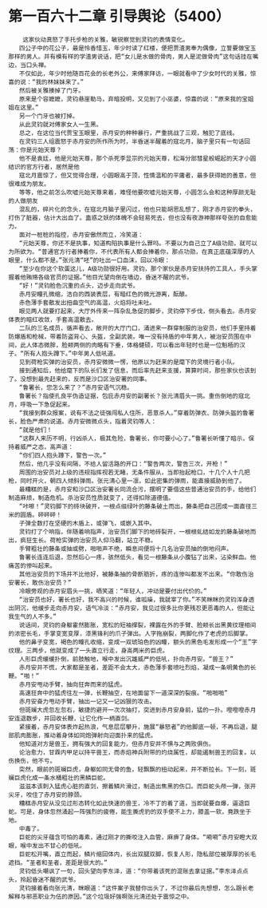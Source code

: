 # 第一百六十二章 引导舆论（5400）
        这家伙动真怒了手托步枪的关雅，敏锐察觉到灵钧的表情变化。
       四公子中的花公子，最是怜香惜玉，年少时读了红楼，便把贾渣男奉为偶像，立誓要做宝玉那样的男人。并有模有样的学渣男说话，把“女儿是水做的骨肉，男人是泥做骨肉”这句话挂在嘴边，当口头禅。
       不仅如此，年少时他随百花会的长老外公，来傅家拜访，一眼就看中了少女时代的关雅，惊喜的说：“我的林妹妹来了。”
       然后被关雅揍掉了门牙。
       原来是个容嬷嬷，灵钧悬崖勒马，弃暗投明，又见到了小巫婆，惊喜的说：“原来我的宝姐姐在这里。”
       另一个门牙也被打掉。
       从此灵钧就对傅家女人一生黑。
       总之，在这位当代贾宝玉眼里，赤月安的种种暴行，严重挑战了三观，触犯了底线。
       在灵钧三人组震怒于赤月安的所作所为时，半昏迷半醒着的寇北月，脑子里只有一句话回荡：你是元始天尊？
       他不是袁廷，他是元始天尊，那个杀死李显宗的元始天尊，松海分部彗星般崛起的天才小圆结识的官方行者，居然是他
       寇北月震惊了，但又觉得合理，小圆眼高于顶，性情温和的平庸者，最多获得她的善意，但很难成为朋友。
       等等，他之前怎么吹嘘元始天尊来着，难怪他要吹嘘元始天尊，小圆怎么会和这种厚颜无耻的人做朋友
       混乱的，碎片化的念头，在寇北月脑子里闪过，他也只能胡思乱想了，刚才赤月安的拳头，打伤了脏器，估计大出血了。蛊惑之妖的体魄不会轻易死去，但也没有夜游神那样夸张的自愈能力。
       面对一桩桩的指控，赤月安傲然而立，冷笑道：
       “元始天尊，你还不是执事，知道构陷执事是什么罪吗。不要以为自己立了A级功勋，就可以为所欲为。“普通官方行者捧着你，不代表所有人都会捧着你，那点功勋，在真正底蕴深厚的人眼里，什么都不是。”张元清“呸”的吐出一口血沫，回以冷眼：
       “至少在你这个软蛋这儿，A级功勋很好用。灵钧，那个家伙是赤月安扶持的工具人，手头掌握着他贿赂各级官员的证据。”他目光望向倒在墙边，昏迷不醒的武爷。
       “好！”灵钧脸色沉重的点头，迈步走向武爷。
       赤月安瞳孔微缩，洁白的西装表层，有暗红色的微光游离，酝酿。
       赤色薄手套散发出扭曲空气的高温，火焰将吐未吐。
       眼见两人就要打起来，大厅外传来一阵杂乱急促的脚步，灵钧停下步伐，侧头看去。赤月安体表的暗红收敛，手套高温散去。
       二队的三名成员，循声看去，敞开的大厅门口，涌进来一群穿制服的治安员，他们手里持着防爆盾和枪械，带着防盗背心、头盔，全副武装。唯一没有持盾的中年男人，被治安员围在中间，此人体态微胖，脸颊两侧的肉略有下垂，体格健硕，可以看出年轻时也是一位魁梧的汉子。“所有人抱头蹲下。”中年男人低吼道。
       见到荷枪实弹的治安员，赤月安微微一愣，他原以为赶来的是麾下的灵境行者小队。
       接到通知后，他给麾下的队长们发了信息，而后率先赶来支援，算算时间，那些家伙也该到了。没想到最先赶来的，反而是沙口区治安署的同事。
       “鲁署长，您怎么来了？”赤月安语气沉稳。
       鲁署长？指使孔良平伪造证据，包庇赤月安的副署长？张元清眉头一挑。重伤倒地的寇北月，呼吸一下急促起来。
       “我接到群众报案，说有不法之徒强闯私人住所，恶意杀人。”穿着防弹衣、防弹头盔的鲁署长，脸色严肃的说道。赤月安微微点头，指着灵钧等人：
       “就是他们！
       “这群人来历不明，行凶杀人，极其危险，鲁署长，你可要小心了。”鲁署长听懂了暗示，保持着威严之态，高声道：
       “你们四人抱头蹲下，警告一次。”
       然后，他几乎没有间隔，不给人留活路的开口：“警告两次，警告三次，开枪！”
       周围的治安员对上级的违规指挥视若无睹，无条件服从，当即抬起枪口，十几个人十几把枪，同时开火，朝四人倾斜弹雨。张元清心里一凛，如此密集的弹雨，能直接威胁到他了。
       最糟糕的是，赤月安和沙口区治安署长同流合污，摆明了要借这些普通治安员的手，给他们制造麻烦，制造危机。杀治安员性质就变了，还得扣除道德值。
       “咔嚓！”灵钧脚下的砖块破开，一根点缀绿叶的藤条破土而出，藤条把自己团成一面直径三米的圆盾。砰砰砰！
       子弹全数打在坚硬的木盾上，或弹飞，或嵌入其中。
       灵钧打了个响指，伴随着响指声，治安员们脚下的地砖裂开，一根根虬结如龙的藤条破地而出，疯狂生长。荷枪实弹的治安员人仰马翻，站立不稳。
       手臂粗壮的藤条或抽或劈，啪啪声不绝，瞬息间便将十几名治安员抽的倒地闷声。
       鲁署长连连后退，忽然后心一疼，骇然低头，看见一根藤条从小腹钻了出来，沾染鲜血。他痛苦的惨叫起来。
       其他治安员的下场并不比他好，被藤条抽的骨断筋折，疼的连惨叫都发不出来。“你敢伤治安署长，敢伤治安员？”
       冷眼旁观的赤月安眉头一挑，哂笑道：“年轻人，冲动是要付出代价的。”
       “治安员也好，署长也好，我不高兴的时候，谁呱噪，我就宰了你。”不笑眯眯的灵钧浑身透出阴沉，他缓步走向赤月安，语气冷淡：“赤月安，我见过很多比你更残忍更恶毒的人，但能让我生气的人不多。”
       说话间，灵钧的身躯霍然膨胀，宽松的短袖撑裂，裸露在外的手臂、脸颊长出黑黄纹理相间的浓密长毛，手掌变宽变厚，漆黑锋利的爪子弹出。人字拖崩裂，两脚化作了老虎的后脚掌。
       他的鼻子变宽，褐色的瞳孔收缩，变成一双琥珀色的凶瞳，额头的黑色毛发形成一个“王”字纹理。三两步，他就变成了一头直立行走，身高两米的巨虎。
       人形巨虎缓缓扑倒，前肢触地，喉中发出沉雄威严的低吼，扑向赤月安。“兽王？”
       赤月安并不慌，大家都是圣者，差距不会太大，赤色薄手套喷吐烈焰，凝成一条明黄色的长鞭。“啪！”
       赤月安甩动手臂，抽向狂奔而来的猛虎。
       高速狂奔中的猛虎往左一弹，长鞭抽空，在地面留下一道深深的裂痕。“啪啪啪”
       赤月安奋力甩动手臂，抽出一记又一记凶狠的攻击。
       但斑斓大虎忽左忽右，敏捷的避开一次次抽打，突进到赤月安身前，猛的一扑。噔噔噔赤月安连退数步，并回收长鞭，让它化作一柄直剑。
       紧接着，赤月安体表炸起热浪，气息层层攀升，施展“暴怒者”的他脚底一顿，不再后退，腿部肌肉膨胀，推动着身体如同炮弹射向迎面扑来的猛虎。
       他知道对方是兽王，拥有强大的回复能力，但赤月安并不惧与之两败俱伤。
       论治愈力，甘霖内甲足以持平兽王，而赤焰神兵附带的灼烧属性，却能遏制兽王的回复。以伤换伤，他不亏。
       突然，眼前的斑斓巨虎，身躯如同无骨的鱼，轻飘飘的扭动起来，并不断拉长。下一刻，斑斓巨虎化成一条水桶粗壮的黑鳞巨蛇。
       滋滋本该刺入猛虎心脏的直剑，擦着鳞片滑过，制造出焦黑的伤口。而巨蛇头颅一弹，张开尖牙，咬住了赤月安的脖颈。
       糟糕赤月安从没见过形态转化如此快速的兽王，冷不丁的着了道，当即就要自爆，逼退巨蛇。可是，身体忽然涌起一阵强烈的疲倦，能生撕虎豹的双手使不上力，膝盖一软，竟跌坐于地。
       中毒了。
       巨蛇的尖牙蕴含可怕的毒素，通过刚才的撕咬注入血管，麻痹了身体。“嗬嗬”赤月安瞪大双眼，喉中发出不甘心的低吼。
       巨蛇松开嘴，直立而起，鳞片缩回体内，长出双腿双脚，恢复人形，隐私部位被厚厚的长毛遮挡。“圣者和圣者，差距是很大的。”
       灵钧低头嘲讽了一句，回头望向李东泽，道：“你带着该死的混账去拿证据。”李东泽点点头，拎起昏迷不醒的武爷。
       灵钧接着看向张元清，眯眼道：“这件案子我替你出头了，不过你最后先想想，怎么跟长老解释与邪恶职业为伍的原因。”这个垃圾好强啊张元清还处于震惊之中。